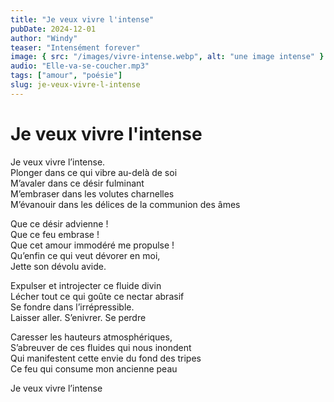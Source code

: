 ```yaml
---
title: "Je veux vivre l'intense"
pubDate: 2024-12-01
author: "Windy"
teaser: "Intensément forever"
image: { src: "/images/vivre-intense.webp", alt: "une image intense" }
audio: "Elle-va-se-coucher.mp3"
tags: ["amour", "poésie"]
slug: je-veux-vivre-l-intense
---
```


# Je veux vivre l'intense

Je veux vivre l’intense.  
Plonger dans ce qui vibre au-delà de soi  
M’avaler dans ce désir fulminant  
M’embraser dans les volutes charnelles  
M’évanouir dans les délices de la communion des âmes

Que ce désir advienne !  
Que ce feu embrase !  
Que cet amour immodéré me propulse !  
Qu’enfin ce qui veut dévorer en moi,  
Jette son dévolu avide.

Expulser et introjecter ce fluide divin  
Lécher tout ce qui goûte ce nectar abrasif  
Se fondre dans l’irrépressible.  
Laisser aller. S’enivrer. Se perdre

Caresser les hauteurs atmosphériques,  
S’abreuver de ces fluides qui nous inondent  
Qui manifestent cette envie du fond des tripes  
Ce feu qui consume mon ancienne peau

Je veux vivre l’intense
